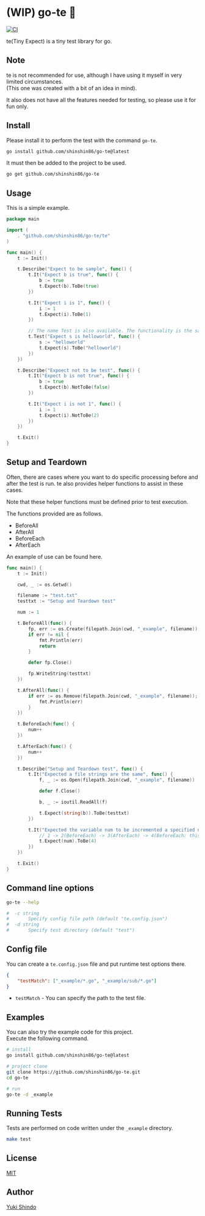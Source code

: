 # (WIP) go-te 💨
[![CI](https://github.com/shinshin86/go-te/actions/workflows/ci.yml/badge.svg)](https://github.com/shinshin86/go-te/actions/workflows/ci.yml)

te(Tiny Expect) is a tiny test library for go.

## Note
te is not recommended for use, although I have using it myself in very limited circumstances.  
(This one was created with a bit of an idea in mind).

It also does not have all the features needed for testing, so please use it for fun only.

## Install
Please install it to perform the test with the command `go-te`.

```sh
go install github.com/shinshin86/go-te@latest
```

It must then be added to the project to be used.

```sh
go get github.com/shinshin86/go-te
```


## Usage

This is a simple example.

```go
package main

import (
	. "github.com/shinshin86/go-te/te"
)

func main() {
	t := Init()

	t.Describe("Expect to be sample", func() {
		t.It("Expect b is true", func() {
			b := true
			t.Expect(b).ToBe(true)
		})

		t.It("Expect i is 1", func() {
			i := 1
			t.Expect(i).ToBe(1)
		})

		// The name Test is also available. The functionality is the same.
		t.Test("Expect s is helloworld", func() {
			s := "helloworld"
			t.Expect(s).ToBe("helloworld")
		})
	})

	t.Describe("Expoect not to be test", func() {
		t.It("Expect b is not true", func() {
			b := true
			t.Expect(b).NotToBe(false)
		})

		t.It("Expect i is not 1", func() {
			i := 1
			t.Expect(i).NotToBe(2)
		})
	})

	t.Exit()
}
```

## Setup and Teardown

Often, there are cases where you want to do specific processing before and after the test is run. te also provides helper functions to assist in these cases.

Note that these helper functions must be defined prior to test execution.

The functions provided are as follows.

* BeforeAll
* AfterAll
* BeforeEach
* AfterEach

An example of use can be found here.

```go
func main() {
	t := Init()

	cwd, _ := os.Getwd()

	filename := "test.txt"
	testtxt := "Setup and Teardown test"

	num := 1

	t.BeforeAll(func() {
		fp, err := os.Create(filepath.Join(cwd, "_example", filename))
		if err != nil {
			fmt.Println(err)
			return
		}

		defer fp.Close()

		fp.WriteString(testtxt)
	})

	t.AfterAll(func() {
		if err := os.Remove(filepath.Join(cwd, "_example", filename)); err != nil {
			fmt.Println(err)
		}
	})

	t.BeforeEach(func() {
		num++
	})

	t.AfterEach(func() {
		num++
	})

	t.Describe("Setup and Teardown test", func() {
		t.It("Expected a file strings are the same", func() {
			f, _ := os.Open(filepath.Join(cwd, "_example", filename))

			defer f.Close()

			b, _ := ioutil.ReadAll(f)

			t.Expect(string(b)).ToBe(testtxt)
		})

		t.It("Expected the variable num to be incremented a specified number of times", func() {
			// 1 -> 2(BeforeEach) -> 3(AfterEach) -> 4(BeforeEach: this function)
			t.Expect(num).ToBe(4)
		})
	})

	t.Exit()
}
```

## Command line options

```sh
go-te --help

#  -c string
#    	Specify config file path (default "te.config.json")
#  -d string
#    	Specify test directory (default "test")
```

## Config file
You can create a `te.config.json` file and put runtime test options there.

```json
{
    "testMatch": ["_example/*.go", "_example/sub/*.go"]
}
```

 - `testMatch` - You can specify the path to the test file.

## Examples

You can also try the example code for this project.  
Execute the following command.

```sh
# install
go install github.com/shinshin86/go-te@latest

# project clone
git clone https://github.com/shinshin86/go-te.git
cd go-te

# run
go-te -d _example
```

## Running Tests
Tests are performed on code written under the `_example` directory.

```sh
make test
```

## License
[MIT](https://github.com/shinshin86/go-te/blob/main/LICENSE)

## Author
[Yuki Shindo](https://shinshin86.com/en)